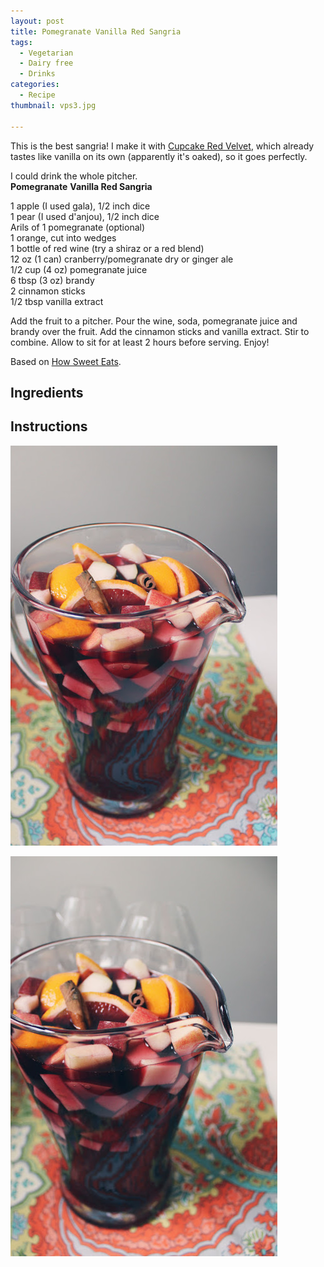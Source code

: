 ```yaml
---
layout: post
title: Pomegranate Vanilla Red Sangria
tags:
  - Vegetarian
  - Dairy free
  - Drinks
categories:
  - Recipe
thumbnail: vps3.jpg

---
```


This is the best sangria! I make it with [Cupcake Red Velvet](http://www.cupcakevineyards.com/product/wine/red-velvet), which already tastes like vanilla on its own (apparently it's oaked), so it goes perfectly.  
  

  
I could drink the whole pitcher.  
**Pomegranate** **Vanilla Red Sangria**  
  
1 apple (I used gala), 1/2 inch dice  
1 pear (I used d'anjou), 1/2 inch dice  
Arils of 1 pomegranate (optional)  
1 orange, cut into wedges  
1 bottle of red wine (try a shiraz or a red blend)  
12 oz (1 can) cranberry/pomegranate dry or ginger ale  
1/2 cup (4 oz) pomegranate juice  
6 tbsp (3 oz) brandy  
2 cinnamon sticks  
1/2 tbsp vanilla extract  
  
Add the fruit to a pitcher. Pour the wine, soda, pomegranate juice and brandy over the fruit. Add the cinnamon sticks and vanilla extract. Stir to combine. Allow to sit for at least 2 hours before serving. Enjoy!  
  
Based on [How Sweet Eats](http://www.howsweeteats.com/2011/12/pomegranate-vanilla-sangria/).

## Ingredients



## Instructions







![Image of Pomegranate Vanilla Red Sangria.](/upload/vps2.jpg)

![Image of Pomegranate Vanilla Red Sangria.](/upload/vps1.jpg)